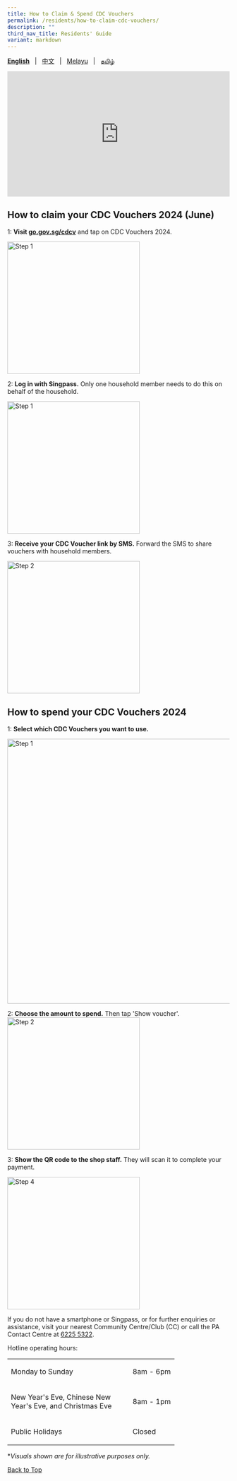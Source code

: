 ```yaml
---
title: How to Claim & Spend CDC Vouchers
permalink: /residents/how-to-claim-cdc-vouchers/
description: ""
third_nav_title: Residents' Guide
variant: markdown
---
```

<span id="cdcv_page_top"></span>
**[English](/residents/how-to-claim-cdc-vouchers)** &nbsp;&nbsp;|&nbsp;&nbsp; [中文](/residents/how-to-claim-cdc-vouchers-chinese)  &nbsp;&nbsp;|&nbsp;&nbsp; [Melayu](/residents/how-to-claim-cdc-vouchers-malay) &nbsp;&nbsp;|&nbsp;&nbsp; [தமிழ்](/residents/how-to-claim-cdc-vouchers-tamil)

<style>
a.bp-button {
	height: 6em !important;
	white-space:pre-line !important;
}
 .youtubecontainer {
    position: relative;
    width: 100%;
    height: 0;
    padding-bottom: 56.25%;
}
.youtubevideo {
    position: absolute;
    top: 0;
    left: 0;
    width: 100%;
    height: 100%;
}
</style>

<div class="youtubecontainer">
<iframe class="youtubevideo" src="https://www.youtube.com/embed/p59Ut_sN0a4?si=hFHWrbyu8onkUlDz" title="YouTube video player" frameborder="0" allow="accelerometer; autoplay; clipboard-write; encrypted-media; gyroscope; picture-in-picture" allowfullscreen=""></iframe>
	</div>

## How to claim your CDC Vouchers 2024 (June)

1: **Visit [go.gov.sg/cdcv](https://go.gov.sg/cdcv)** and tap on CDC Vouchers 2024. 

<img src="/images/2024%20Phone%20Screens/Eng_Campaign_Page.png" alt="Step 1" style="width:300px !important;">

2: **Log in with Singpass.** Only one household member needs to do this on behalf of the household.

<img src="/images/2024%20Phone%20Screens/Eng_Singpass_Claim_Page.png" alt="Step 1" style="width:300px !important;">


3: **Receive your CDC Voucher link by SMS.** Forward the SMS to share vouchers with household members.  

<img src="/images/2024%20Phone%20Screens/Eng_SMS_Page.png" alt="Step 2" style="width:300px !important;">


## How to spend your CDC Vouchers 2024

1: **Select which CDC Vouchers you want to use.** 

<img src="/images/2024%20Phone%20Screens/Eng_Select_Correct_Voucher.png" alt="Step 1" style="width:600px !important;">


2: **Choose the amount to spend.** Then tap 'Show voucher'.
<img src="/images/2024%20Phone%20Screens/Eng_Select_Voucher_Both.png" alt="Step 2" style="width:300px !important;">

3: **Show the QR code to the shop staff.** They will scan it to complete your payment. 

<img src="/images/2024%20Phone%20Screens/Eng_Show_Both_QR.png" alt="Step 4" style="width:300px !important;">


If you do not have a smartphone or Singpass, or for further enquiries or assistance, visit your nearest Community Centre/Club (CC) or call the PA Contact Centre at <a href="tel:6225 5322">6225 5322</a>.

Hotline operating hours:

<table border="0" cellspacing="0" cellpadding="0">
<tbody>
<tr>
	<td><p style="width:260px !important;">Monday to Sunday</p></td>
	<td><p>8am - 6pm</p></td>
</tr>
	<tr><td><p style="width:260px !important;">New Year's Eve, Chinese New Year's Eve, and Christmas Eve</p></td>
	<td><p>8am - 1pm</p></td>
	</tr><tr>
	<td><p style="width:260px !important;">Public Holidays</p></td>
	<td><p>Closed</p></td>
</tr>
</tbody>
</table>

*<i>Visuals shown are for illustrative purposes only.</i>

[Back to Top](#cdcv_page_top)